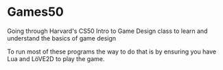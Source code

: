 # Games50
Going through Harvard's CS50 Intro to Game Design class to learn and understand the basics of game design

To run most of these programs the way to do that is by ensuring you have Lua and LöVE2D to play the game. 
